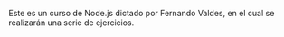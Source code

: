 Este es un curso de Node.js dictado por Fernando Valdes, en el cual se realizarán una serie de ejercicios.